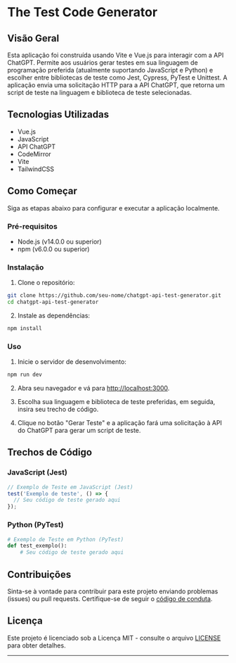 # The Test Code Generator

## Visão Geral

Esta aplicação foi construída usando Vite e Vue.js para interagir com a API ChatGPT. Permite aos usuários gerar testes em sua linguagem de programação preferida (atualmente suportando JavaScript e Python) e escolher entre bibliotecas de teste como Jest, Cypress, PyTest e Unittest. A aplicação envia uma solicitação HTTP para a API ChatGPT, que retorna um script de teste na linguagem e biblioteca de teste selecionadas.

## Tecnologias Utilizadas

- Vue.js
- JavaScript
- API ChatGPT
- CodeMirror
- Vite
- TailwindCSS

## Como Começar

Siga as etapas abaixo para configurar e executar a aplicação localmente.

### Pré-requisitos

- Node.js (v14.0.0 ou superior)
- npm (v6.0.0 ou superior)

### Instalação

1. Clone o repositório:

```bash
git clone https://github.com/seu-nome/chatgpt-api-test-generator.git
cd chatgpt-api-test-generator
```

2. Instale as dependências:

```bash
npm install
```

### Uso

1. Inicie o servidor de desenvolvimento:

```bash
npm run dev
```

2. Abra seu navegador e vá para [http://localhost:3000](http://localhost:3000).

3. Escolha sua linguagem e biblioteca de teste preferidas, em seguida, insira seu trecho de código.

4. Clique no botão "Gerar Teste" e a aplicação fará uma solicitação à API do ChatGPT para gerar um script de teste.

## Trechos de Código

### JavaScript (Jest)

```javascript
// Exemplo de Teste em JavaScript (Jest)
test('Exemplo de teste', () => {
  // Seu código de teste gerado aqui
});
```

### Python (PyTest)

```python
# Exemplo de Teste em Python (PyTest)
def test_exemplo():
    # Seu código de teste gerado aqui
```

## Contribuições

Sinta-se à vontade para contribuir para este projeto enviando problemas (issues) ou pull requests. Certifique-se de seguir o [código de conduta](CODE_OF_CONDUCT.md).

## Licença

Este projeto é licenciado sob a Licença MIT - consulte o arquivo [LICENSE](LICENSE) para obter detalhes.

---

